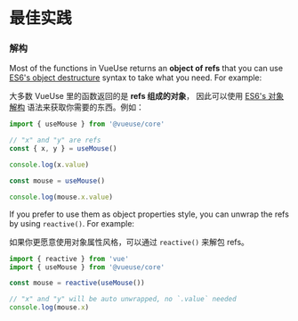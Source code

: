 # 最佳实践

### 解构

Most of the functions in VueUse returns an **object of refs** that you can use [ES6's object destructure](https://developer.mozilla.org/en-US/docs/Web/JavaScript/Reference/Operators/Destructuring_assignment) syntax to take what you need. For example:

大多数 VueUse 里的函数返回的是 **refs 组成的对象**， 因此可以使用 [ES6's 对象解构](https://developer.mozilla.org/en-US/docs/Web/JavaScript/Reference/Operators/Destructuring_assignment) 语法来获取你需要的东西。例如：

```ts
import { useMouse } from '@vueuse/core'

// "x" and "y" are refs
const { x, y } = useMouse()

console.log(x.value)

const mouse = useMouse()

console.log(mouse.x.value)
```

If you prefer to use them as object properties style, you can unwrap the refs by using `reactive()`. For example:

如果你更愿意使用对象属性风格，可以通过 `reactive()` 来解包 refs。

```ts
import { reactive } from 'vue'
import { useMouse } from '@vueuse/core'

const mouse = reactive(useMouse())

// "x" and "y" will be auto unwrapped, no `.value` needed
console.log(mouse.x)
```
